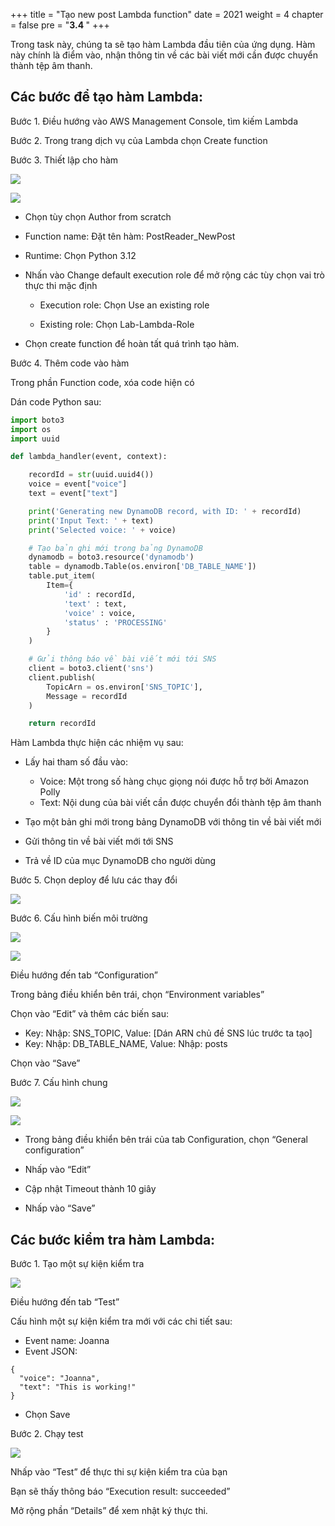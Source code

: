 +++
title = "Tạo new post Lambda function"
date = 2021
weight = 4
chapter = false
pre = "<b>3.4 </b>"
+++

Trong task này, chúng ta sẽ tạo hàm Lambda đầu tiên của ứng dụng. Hàm này chính là điểm vào, nhận thông tin về các bài viết mới cần được chuyển thành tệp âm thanh.

## Các bước để tạo hàm Lambda:

Bước 1. Điều hướng vào AWS Management Console, tìm kiếm Lambda

Bước 2. Trong trang dịch vụ của Lambda chọn Create function

Bước 3. Thiết lập cho hàm

![](/images/Aspose.Words.e13c2680-26b7-4f33-be2e-ef4ed39807a7.016.png)

![](/images/Aspose.Words.e13c2680-26b7-4f33-be2e-ef4ed39807a7.017.png)

- Chọn tùy chọn Author from scratch

- Function name: Đặt tên hàm:  PostReader\_NewPost

- Runtime: Chọn Python 3.12

- Nhấn vào Change default execution role để mở rộng các tùy chọn vai trò thực thi mặc định

    - Execution role: Chọn Use an existing role

    - Existing role: Chọn Lab-Lambda-Role

- Chọn create function để hoàn tất quá trình tạo hàm.

Bước 4. Thêm code vào hàm

Trong phần Function code, xóa code hiện có

Dán code Python sau:
``` python
import boto3
import os
import uuid

def lambda_handler(event, context):

    recordId = str(uuid.uuid4())
    voice = event["voice"]
    text = event["text"]

    print('Generating new DynamoDB record, with ID: ' + recordId)
    print('Input Text: ' + text)
    print('Selected voice: ' + voice)

    # Tạo bản ghi mới trong bảng DynamoDB
    dynamodb = boto3.resource('dynamodb')
    table = dynamodb.Table(os.environ['DB_TABLE_NAME'])
    table.put_item(
        Item={
            'id' : recordId,
            'text' : text,
            'voice' : voice,
            'status' : 'PROCESSING'
        }
    )

    # Gửi thông báo về bài viết mới tới SNS
    client = boto3.client('sns')
    client.publish(
        TopicArn = os.environ['SNS_TOPIC'],
        Message = recordId
    )

    return recordId
```

Hàm Lambda thực hiện các nhiệm vụ sau:

- Lấy hai tham số đầu vào:

    + Voice: Một trong số hàng chục giọng nói được hỗ trợ bởi Amazon Polly
    + Text: Nội dung của bài viết cần được chuyển đổi thành tệp âm thanh

- Tạo một bản ghi mới trong bảng DynamoDB với thông tin về bài viết mới

- Gửi thông tin về bài viết mới tới SNS

- Trả về ID của mục DynamoDB cho người dùng

Bước 5. Chọn deploy để lưu các thay đổi 

![](/images/Aspose.Words.e13c2680-26b7-4f33-be2e-ef4ed39807a7.018.png)

Bước 6. Cấu hình biến môi trường

![](/images/Aspose.Words.e13c2680-26b7-4f33-be2e-ef4ed39807a7.019.png)

![](/images/Aspose.Words.e13c2680-26b7-4f33-be2e-ef4ed39807a7.020.png)

Điều hướng đến tab “Configuration”

Trong bảng điều khiển bên trái, chọn “Environment variables”

Chọn vào “Edit” và thêm các biến sau:

+ Key: Nhập: SNS\_TOPIC, Value: [Dán ARN chủ đề SNS lúc trước ta tạo]
+ Key: Nhập: DB\_TABLE\_NAME, Value: Nhập: posts

Chọn vào “Save”

Bước 7. Cấu hình chung

![](/images/Aspose.Words.e13c2680-26b7-4f33-be2e-ef4ed39807a7.021.png)

![](/images/Aspose.Words.e13c2680-26b7-4f33-be2e-ef4ed39807a7.022.png)

- Trong bảng điều khiển bên trái của tab Configuration, chọn “General configuration”

- Nhấp vào “Edit”

- Cập nhật Timeout thành 10 giây

- Nhấp vào “Save”

## Các bước kiểm tra hàm Lambda:

Bước 1. Tạo một sự kiện kiểm tra

![](/images/Aspose.Words.e13c2680-26b7-4f33-be2e-ef4ed39807a7.023.png)

Điều hướng đến tab “Test”

Cấu hình một sự kiện kiểm tra mới với các chi tiết sau:

+ Event name: Joanna
+ Event JSON:
```
{
  "voice": "Joanna",
  "text": "This is working!"
}
```
+ Chọn Save

Bước 2. Chạy test

![](/images/Aspose.Words.e13c2680-26b7-4f33-be2e-ef4ed39807a7.024.png)

Nhấp vào “Test” để thực thi sự kiện kiểm tra của bạn

Bạn sẽ thấy thông báo “Execution result: succeeded”

Mở rộng phần “Details” để xem nhật ký thực thi.